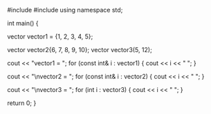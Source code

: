 #include <iostream>
#include <vector>
using namespace std;

int main() {

  vector<int> vector1 = {1, 2, 3, 4, 5};

  vector<int> vector2{6, 7, 8, 9, 10};
  vector<int> vector3(5, 12);

  cout << "vector1 = ";
  for (const int& i : vector1) {
    cout << i << "  ";
  }

  cout << "\nvector2 = ";
  for (const int& i : vector2) {
    cout << i << "  ";
  }

  cout << "\nvector3 = ";
  for (int i : vector3) {
    cout << i << "  ";
  }

  return 0;
}
